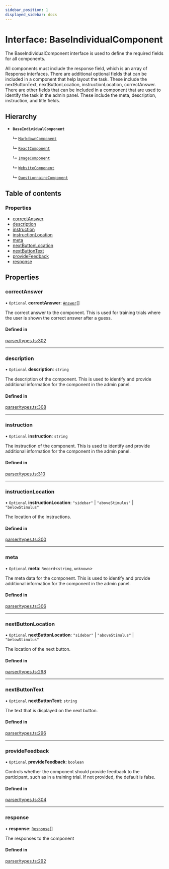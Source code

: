 ```yaml
---
sidebar_position: 1
displayed_sidebar: docs
---
```


# Interface: BaseIndividualComponent

The BaseIndividualComponent interface is used to define the required fields for all components.

All components must include the response field, which is an array of Response interfaces.
There are additional optional fields that can be included in a component that help layout the task. These include the nextButtonText, nextButtonLocation, instructionLocation, correctAnswer.
There are other fields that can be included in a component that are used to identify the task in the admin panel. These include the meta, description, instruction, and title fields.

## Hierarchy

- **`BaseIndividualComponent`**

  ↳ [`MarkdownComponent`](MarkdownComponent.md)

  ↳ [`ReactComponent`](ReactComponent.md)

  ↳ [`ImageComponent`](ImageComponent.md)

  ↳ [`WebsiteComponent`](WebsiteComponent.md)

  ↳ [`QuestionnaireComponent`](QuestionnaireComponent.md)

## Table of contents

### Properties

- [correctAnswer](BaseIndividualComponent.md#correctanswer)
- [description](BaseIndividualComponent.md#description)
- [instruction](BaseIndividualComponent.md#instruction)
- [instructionLocation](BaseIndividualComponent.md#instructionlocation)
- [meta](BaseIndividualComponent.md#meta)
- [nextButtonLocation](BaseIndividualComponent.md#nextbuttonlocation)
- [nextButtonText](BaseIndividualComponent.md#nextbuttontext)
- [provideFeedback](BaseIndividualComponent.md#providefeedback)
- [response](BaseIndividualComponent.md#response)

## Properties

### correctAnswer

• `Optional` **correctAnswer**: [`Answer`](Answer.md)[]

The correct answer to the component. This is used for training trials where the user is shown the correct answer after a guess.

#### Defined in

[parser/types.ts:302](https://github.com/revisit-studies/study/blob/4b1bc13/src/parser/types.ts#L302)

___

### description

• `Optional` **description**: `string`

The description of the component. This is used to identify and provide additional information for the component in the admin panel.

#### Defined in

[parser/types.ts:308](https://github.com/revisit-studies/study/blob/4b1bc13/src/parser/types.ts#L308)

___

### instruction

• `Optional` **instruction**: `string`

The instruction of the component. This is used to identify and provide additional information for the component in the admin panel.

#### Defined in

[parser/types.ts:310](https://github.com/revisit-studies/study/blob/4b1bc13/src/parser/types.ts#L310)

___

### instructionLocation

• `Optional` **instructionLocation**: ``"sidebar"`` \| ``"aboveStimulus"`` \| ``"belowStimulus"``

The location of the instructions.

#### Defined in

[parser/types.ts:300](https://github.com/revisit-studies/study/blob/4b1bc13/src/parser/types.ts#L300)

___

### meta

• `Optional` **meta**: `Record`\<`string`, `unknown`\>

The meta data for the component. This is used to identify and provide additional information for the component in the admin panel.

#### Defined in

[parser/types.ts:306](https://github.com/revisit-studies/study/blob/4b1bc13/src/parser/types.ts#L306)

___

### nextButtonLocation

• `Optional` **nextButtonLocation**: ``"sidebar"`` \| ``"aboveStimulus"`` \| ``"belowStimulus"``

The location of the next button.

#### Defined in

[parser/types.ts:298](https://github.com/revisit-studies/study/blob/4b1bc13/src/parser/types.ts#L298)

___

### nextButtonText

• `Optional` **nextButtonText**: `string`

The text that is displayed on the next button.

#### Defined in

[parser/types.ts:296](https://github.com/revisit-studies/study/blob/4b1bc13/src/parser/types.ts#L296)

___

### provideFeedback

• `Optional` **provideFeedback**: `boolean`

Controls whether the component should provide feedback to the participant, such as in a training trial. If not provided, the default is false.

#### Defined in

[parser/types.ts:304](https://github.com/revisit-studies/study/blob/4b1bc13/src/parser/types.ts#L304)

___

### response

• **response**: [`Response`](../modules.md#response)[]

The responses to the component

#### Defined in

[parser/types.ts:292](https://github.com/revisit-studies/study/blob/4b1bc13/src/parser/types.ts#L292)
